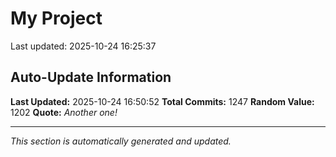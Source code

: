 # My Project


Last updated: 2025-10-24 16:25:37






































































































































































































































































































































































































































































































































































































































































































































































































































































































































































































































































































































































































































































































































































































































































































































































































































































































## Auto-Update Information

**Last Updated:** 2025-10-24 16:50:52
**Total Commits:** 1247
**Random Value:** 1202
**Quote:** _Another one!_

---
_This section is automatically generated and updated._